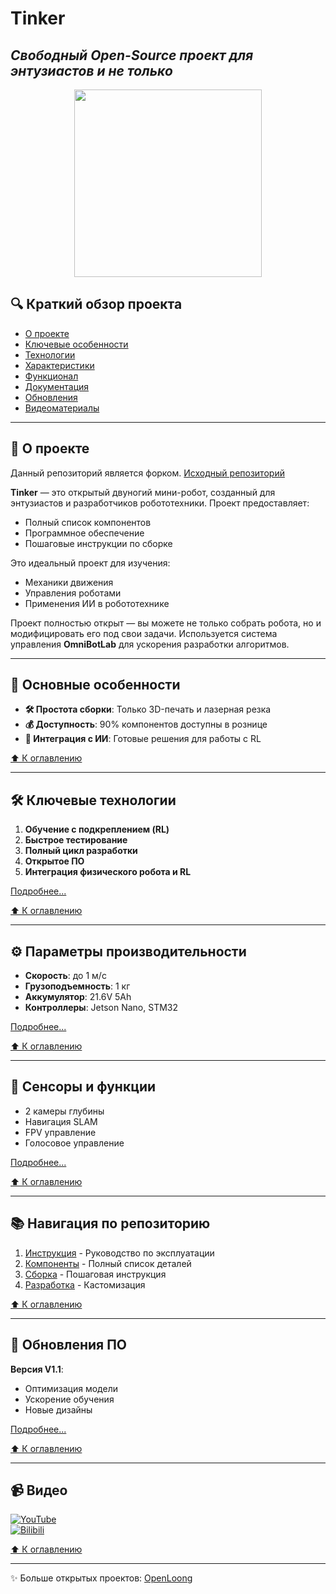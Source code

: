 # Tinker 
## _Свободный Open-Source проект для энтузиастов и не только_

<div align="center">
<img src="https://github.com/Yuexuan9/Tinker/raw/main/docs/images/t01.JPG" height="300" />
</div>

## 🔍 Краткий обзор проекта
- [О проекте](#-о-проекте)
- [Ключевые особенности](#-основные-особенности)
- [Технологии](#-ключевые-технологии)
- [Характеристики](#-параметры-производительности)
- [Функционал](#-сенсоры-и-функции)
- [Документация](#-навигация-по-репозиторию)
- [Обновления](#-обновления-по)
- [Видеоматериалы](#-видео)

---

## 🚀 О проекте
Данный репозиторий является форком. [Исходный репозиторий](https://github.com/Yuexuan9/Tinker/tree/main)

**Tinker** — это открытый двуногий мини-робот, созданный для энтузиастов и разработчиков робототехники. Проект предоставляет:
- Полный список компонентов
- Программное обеспечение
- Пошаговые инструкции по сборке

Это идеальный проект для изучения:
- Механики движения
- Управления роботами
- Применения ИИ в робототехнике

Проект полностью открыт — вы можете не только собрать робота, но и модифицировать его под свои задачи. Используется система управления **OmniBotLab** для ускорения разработки алгоритмов.

---

## 🌟 Основные особенности  
- **🛠️ Простота сборки**: Только 3D-печать и лазерная резка  
- **💰 Доступность**: 90% компонентов доступны в рознице  
- **🤖 Интеграция с ИИ**: Готовые решения для работы с RL  

[⬆️ К оглавлению](#-краткий-обзор-проекта)

---

## 🛠 Ключевые технологии
1. **Обучение с подкреплением (RL)**
2. **Быстрое тестирование**
3. **Полный цикл разработки**
4. **Открытое ПО**
5. **Интеграция физического робота и RL**

[Подробнее...](#-ключевые-технологии)

[⬆️ К оглавлению](#-краткий-обзор-проекта)

---

## ⚙️ Параметры производительности
- **Скорость**: до 1 м/с
- **Грузоподъемность**: 1 кг
- **Аккумулятор**: 21.6V 5Ah
- **Контроллеры**: Jetson Nano, STM32

[Подробнее...](#-параметры-производительности)

[⬆️ К оглавлению](#-краткий-обзор-проекта)

---

## 📡 Сенсоры и функции
- 2 камеры глубины
- Навигация SLAM
- FPV управление
- Голосовое управление

[Подробнее...](#-сенсоры-и-функции)

[⬆️ К оглавлению](#-краткий-обзор-проекта)

---

## 📚 Навигация по репозиторию
1. [Инструкция](guide) - Руководство по эксплуатации
2. [Компоненты](bom) - Полный список деталей
3. [Сборка](assemble) - Пошаговая инструкция
4. [Разработка](development) - Кастомизация

[⬆️ К оглавлению](#-краткий-обзор-проекта)

---

## 🔄 Обновления ПО
**Версия V1.1**:
- Оптимизация модели
- Ускорение обучения
- Новые дизайны

[Подробнее...](#-обновления-по)

[⬆️ К оглавлению](#-краткий-обзор-проекта)

---

## 📹 Видео
[![YouTube](https://img.youtube.com/vi/nC0g2TXLNzI/0.jpg)](https://youtu.be/nC0g2TXLNzI)  
[![Bilibili](https://github.com/Yuexuan9/Tinker/raw/main/docs/images/videos/24fp.png)](https://b23.tv/GL5qTvX)

[⬆️ К оглавлению](#-краткий-обзор-проекта)

---

✨ Больше открытых проектов: [OpenLoong](https://www.openloong.org.cn/cn)
